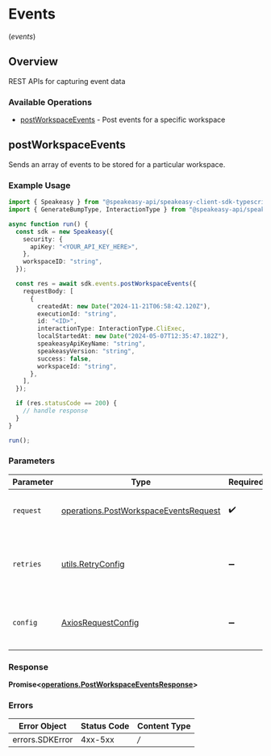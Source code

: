 # Events
(*events*)

## Overview

REST APIs for capturing event data

### Available Operations

* [postWorkspaceEvents](#postworkspaceevents) - Post events for a specific workspace

## postWorkspaceEvents

Sends an array of events to be stored for a particular workspace.

### Example Usage

```typescript
import { Speakeasy } from "@speakeasy-api/speakeasy-client-sdk-typescript";
import { GenerateBumpType, InteractionType } from "@speakeasy-api/speakeasy-client-sdk-typescript/dist/sdk/models/shared";

async function run() {
  const sdk = new Speakeasy({
    security: {
      apiKey: "<YOUR_API_KEY_HERE>",
    },
    workspaceID: "string",
  });

  const res = await sdk.events.postWorkspaceEvents({
    requestBody: [
      {
        createdAt: new Date("2024-11-21T06:58:42.120Z"),
        executionId: "string",
        id: "<ID>",
        interactionType: InteractionType.CliExec,
        localStartedAt: new Date("2024-05-07T12:35:47.182Z"),
        speakeasyApiKeyName: "string",
        speakeasyVersion: "string",
        success: false,
        workspaceId: "string",
      },
    ],
  });

  if (res.statusCode == 200) {
    // handle response
  }
}

run();
```

### Parameters

| Parameter                                                                                          | Type                                                                                               | Required                                                                                           | Description                                                                                        |
| -------------------------------------------------------------------------------------------------- | -------------------------------------------------------------------------------------------------- | -------------------------------------------------------------------------------------------------- | -------------------------------------------------------------------------------------------------- |
| `request`                                                                                          | [operations.PostWorkspaceEventsRequest](../../sdk/models/operations/postworkspaceeventsrequest.md) | :heavy_check_mark:                                                                                 | The request object to use for the request.                                                         |
| `retries`                                                                                          | [utils.RetryConfig](../../internal/utils/retryconfig.md)                                           | :heavy_minus_sign:                                                                                 | Configuration to override the default retry behavior of the client.                                |
| `config`                                                                                           | [AxiosRequestConfig](https://axios-http.com/docs/req_config)                                       | :heavy_minus_sign:                                                                                 | Available config options for making requests.                                                      |


### Response

**Promise<[operations.PostWorkspaceEventsResponse](../../sdk/models/operations/postworkspaceeventsresponse.md)>**
### Errors

| Error Object    | Status Code     | Content Type    |
| --------------- | --------------- | --------------- |
| errors.SDKError | 4xx-5xx         | */*             |
